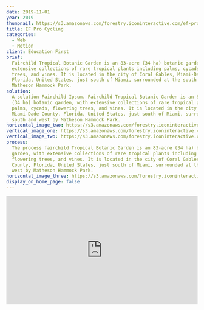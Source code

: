 ```yaml
---
date: 2019-11-01
year: 2019
thumbnail: https://s3.amazonaws.com/forestry.iconinteractive.com/ef-pro2x.jpg
title: EF Pro Cycling
categories:
  - Web
  - Motion
client: Education First
brief:
  Fairchild Tropical Botanic Garden is an 83-acre (34 ha) botanic garden, with
  extensive collections of rare tropical plants including palms, cycads, flowering
  trees, and vines. It is located in the city of Coral Gables, Miami-Dade County,
  Florida, United States, just south of Miami, surrounded at the south and west by
  Matheson Hammock Park.
solution:
  A solution Fairchild Ipsum. Fairchild Tropical Botanic Garden is an 83-acre
  (34 ha) botanic garden, with extensive collections of rare tropical plants including
  palms, cycads, flowering trees, and vines. It is located in the city of Coral Gables,
  Miami-Dade County, Florida, United States, just south of Miami, surrounded at the
  south and west by Matheson Hammock Park.
horizontal_image_two: https://s3.amazonaws.com/forestry.iconinteractive.com/second.jpg
vertical_image_one: https://s3.amazonaws.com/forestry.iconinteractive.com/vert-1.jpg
vertical_image_two: https://s3.amazonaws.com/forestry.iconinteractive.com/vert-2.jpg
process:
  The process fairchild Tropical Botanic Garden is an 83-acre (34 ha) botanic
  garden, with extensive collections of rare tropical plants including palms, cycads,
  flowering trees, and vines. It is located in the city of Coral Gables, Miami-Dade
  County, Florida, United States, just south of Miami, surrounded at the south and
  west by Matheson Hammock Park.
horizontal_image_three: https://s3.amazonaws.com/forestry.iconinteractive.com/five.jpg
display_on_home_page: false
---
```


<div style="padding:56.25% 0 0 0;position:relative;"><iframe src="https://player.vimeo.com/video/89785909?autoplay=1&title=0&byline=0&portrait=0" style="position:absolute;top:0;left:0;width:100%;height:100%;" frameborder="0" allow="autoplay; fullscreen" allowfullscreen></iframe></div><script src="https://player.vimeo.com/api/player.js"></script>
